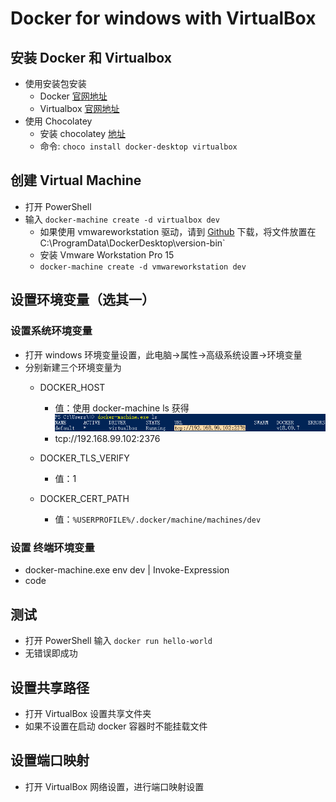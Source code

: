 # Docker for windows with VirtualBox

## 安装 Docker 和 Virtualbox

- 使用安装包安装
  - Docker [官网地址](https://hub.docker.com/editions/community/docker-ce-desktop-windows)
  - Virtualbox [官网地址](https://www.virtualbox.org/wiki/Downloads)
- 使用 Chocolatey 
  - 安装 chocolatey [地址](https://chocolatey.org/docs/installation)
  - 命令: `choco install docker-desktop virtualbox`

## 创建 Virtual Machine

- 打开 PowerShell
- 输入 `docker-machine create -d virtualbox dev`
  - 如果使用 vmwareworkstation 驱动，请到 [Github](https://github.com/pecigonzalo/docker-machine-vmwareworkstation/releases) 下载，将文件放置在 C:\ProgramData\DockerDesktop\version-bin`
  - 安装 Vmware Workstation Pro 15
  - `docker-machine create -d vmwareworkstation dev`

## 设置环境变量（选其一）

### 设置系统环境变量

- 打开 windows 环境变量设置，此电脑->属性->高级系统设置->环境变量
- 分别新建三个环境变量为
  - DOCKER_HOST
    - 值：使用 docker-machine ls 获得 ![docker-machine-ls](./images/dmls.png)
    - tcp://192.168.99.102:2376

  - DOCKER_TLS_VERIFY
    - 值：1
  - DOCKER_CERT_PATH
    - 值：`%USERPROFILE%/.docker/machine/machines/dev`

### 设置 终端环境变量
- docker-machine.exe env dev | Invoke-Expression
- code

## 测试
- 打开 PowerShell 输入 `docker run hello-world`
- 无错误即成功

## 设置共享路径
- 打开 VirtualBox 设置共享文件夹
- 如果不设置在启动 docker 容器时不能挂载文件

## 设置端口映射
- 打开 VirtualBox 网络设置，进行端口映射设置